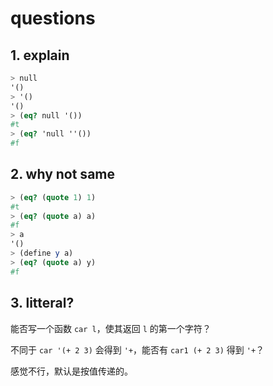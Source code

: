 # questions

## 1. explain

```scheme
> null
'()
> '()
'()
> (eq? null '())
#t
> (eq? 'null ''())
#f
```

## 2. why not same

```scheme
> (eq? (quote 1) 1)
#t
> (eq? (quote a) a)
#f
> a
'()
> (define y a)
> (eq? (quote a) y)
#f
```

## 3. litteral?

能否写一个函数 `car l`，使其返回 `l` 的第一个字符？

不同于 `car '(+ 2 3)` 会得到 `'+`，能否有 `car1 (+ 2 3)` 得到 `'+`？

感觉不行，默认是按值传递的。
